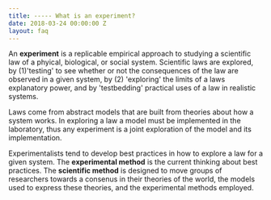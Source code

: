 ```yaml
---
title: ----- What is an experiment?
date: 2018-03-24 00:00:00 Z
layout: faq
---
```

An **experiment** is a replicable empirical approach to studying a scientific law of a phyical, biological, or social system.  Scientific laws are explored, by (1)'testing' to see whether or not the consequences of the law are observed in a given system, by (2) 'exploring' the limits of a laws explanatory power, and by 'testbedding' practical uses of a law in realistic systems.  

Laws come from abstract models that are built from theories about how a system works.  In exploring a law a model must be implemented in the laboratory, thus any experiment is a joint exploration of the model and its implementation.  

Experimentalists tend to develop best practices in how to explore a law for a given system.  The **experimental method** is the current thinking about best practices.  The **scientific method** is designed to move groups of researchers towards a consenus in their theories of the world, the models used to express these theories, and the experimental methods employed.   
